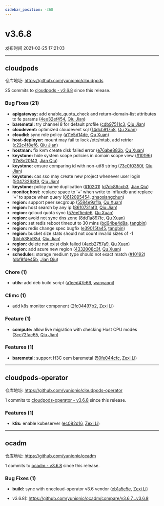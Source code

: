 ```yaml
---
sidebar_position: -368
---
```


# v3.6.8

发布时间 2021-02-25 17:21:03

-----

## cloudpods

仓库地址: https://github.com/yunionio/cloudpods

25 commits to [cloudpods - v3.6.8](https://github.com/yunionio/cloudpods/compare/v3.6.7...v3.6.8) since this release.

### Bug Fixes (21)
- **apigateway:** add enable_quota_check and return-domain-list attributes to fe params ([4ee32ef454](https://github.com/yunionio/cloudpods/commit/4ee32ef4547503baca1ac51673659bbf5d0059b9), [Qiu Jian](mailto:qiujian@yunionyun.com))
- **baremetal:** try channel 8 for default profile ([cdb97511c3](https://github.com/yunionio/cloudpods/commit/cdb97511c3a0d53017b2a026ae80b33e9076e134), [Qiu Jian](mailto:qiujian@yunionyun.com))
- **cloudevent:** optimized cloudevent sql ([14dcb91758](https://github.com/yunionio/cloudpods/commit/14dcb91758771489ab80cb0a90d5f28930472b44), [Qu Xuan](mailto:quxuan@yunionyun.com))
- **cloudid:** sync role policy ([a11e5d14de](https://github.com/yunionio/cloudpods/commit/a11e5d14de86d83c010d3dd3c59287796822b754), [Qu Xuan](mailto:quxuan@yunionyun.com))
- **host-deployer:** mount may fail to lock /etc/mtab, add retrier ([c22c4f8ef6](https://github.com/yunionio/cloudpods/commit/c22c4f8ef69e4c08f79802e3f1a3a8269be89938), [Qiu Jian](mailto:qiujian@yunionyun.com))
- **hostman:** fix kvm create disk failed error ([e76abe883b](https://github.com/yunionio/cloudpods/commit/e76abe883b8c0aa022c268f1e786556c12ce21c1), [Qu Xuan](mailto:quxuan@yunionyun.com))
- **keystone:** hide system scope policies in domain scope view ([#10196](https://github.com/yunionio/cloudpods/issues/10196)) ([f7e8c20f43](https://github.com/yunionio/cloudpods/commit/f7e8c20f43c59b94e0c1573595fc31f15ee011db), [Jian Qiu](mailto:swordqiu@gmail.com))
- **keystone:** ensure comparing id with non-utf8 string ([73c0f0350f](https://github.com/yunionio/cloudpods/commit/73c0f0350f975611df18a4fb83ff982020e6bec5), [Qiu Jian](mailto:qiujian@yunionyun.com))
- **keystone:** cas sso may create new project whenever user login ([50473268f9](https://github.com/yunionio/cloudpods/commit/50473268f9fd2942cab024cb19895c21665700d3), [Qiu Jian](mailto:qiujian@yunionyun.com))
- **keystone:** policy name duplication ([#10201](https://github.com/yunionio/cloudpods/issues/10201)) ([d7dc89ccb3](https://github.com/yunionio/cloudpods/commit/d7dc89ccb3e00532f3bca869c95887f643800510), [Jian Qiu](mailto:swordqiu@gmail.com))
- **monitor,host:** replace space to '+' when write to influxdb and replace '+' to space when query ([8612095454](https://github.com/yunionio/cloudpods/commit/861209545495e7f345b1ba8c9b2cc5cd27d0eb1a), [zhaoxiangchun](mailto:1422928955@qq.com))
- **region:** support peer secgroup ([5584e9af1a](https://github.com/yunionio/cloudpods/commit/5584e9af1af76fe8b0b631c216d97889d9620698), [Qu Xuan](mailto:quxuan@yunionyun.com))
- **region:** host search by any ip ([8610731af3](https://github.com/yunionio/cloudpods/commit/8610731af3a14e6301a1b8caf47669f5e28e0ab8), [Qiu Jian](mailto:qiujian@yunionyun.com))
- **region:** qcloud quota sync ([57eef5ede6](https://github.com/yunionio/cloudpods/commit/57eef5ede6e76da6df77da3767e3e02f2f69e396), [Qu Xuan](mailto:quxuan@yunionyun.com))
- **region:** avoid not sync dns zone ([8dd1a897fc](https://github.com/yunionio/cloudpods/commit/8dd1a897fca2d472927fb122ddada824cb6edf99), [Qu Xuan](mailto:quxuan@yunionyun.com))
- **region:** set redis reboot timeout to 30 mins ([bd64be4d8a](https://github.com/yunionio/cloudpods/commit/bd64be4d8a5bae2378ca13c937b6adea8b4686e1), [tangbin](mailto:tangbin@yunion.cn))
- **region:** redis change spec bugfix ([e39015fa45](https://github.com/yunionio/cloudpods/commit/e39015fa4591b348797ccdec7bf7dd829c4ad05e), [tangbin](mailto:tangbin@yunion.cn))
- **region:** bucket size stats should not count invalid sizes of -1 ([bbb538b93d](https://github.com/yunionio/cloudpods/commit/bbb538b93d4d05c05bb7ac354dc70ecea64a7196), [Qiu Jian](mailto:qiujian@yunionyun.com))
- **region:** delete not exist disk failed ([4acb2757a9](https://github.com/yunionio/cloudpods/commit/4acb2757a9b9a720c7d1544eaf71cc20be9242a6), [Qu Xuan](mailto:quxuan@yunionyun.com))
- **region:** add azure new region ([4332008c3f](https://github.com/yunionio/cloudpods/commit/4332008c3f53a57a6ebc3f332c9e7dc9f9673abf), [Qu Xuan](mailto:quxuan@yunionyun.com))
- **scheduler:** storage medium type should not exact match ([#10192](https://github.com/yunionio/cloudpods/issues/10192)) ([dbf8fde45b](https://github.com/yunionio/cloudpods/commit/dbf8fde45bdf47cffc5008795d0110bf489415cb), [Jian Qiu](mailto:swordqiu@gmail.com))

### Chore (1)
- **utils:** add deb build script ([a1eed47e66](https://github.com/yunionio/cloudpods/commit/a1eed47e6636ca1b6179613ae0480175e07e40aa), [wanyaoqi](mailto:wanyaoqi@yunionyun.com))

### Climc (1)
- add k8s monitor component ([2fc04497b2](https://github.com/yunionio/cloudpods/commit/2fc04497b2c82ebae27fe98750d4c827c3c94c56), [Zexi Li](mailto:zexi.li@qq.com))

### Feature (1)
- **compute:** allow live migration with checking Host CPU modes ([3cc72fac65](https://github.com/yunionio/cloudpods/commit/3cc72fac65135d40bb8dc3b37f1b7833d6c4dacb), [Qiu Jian](mailto:qiujian@yunionyun.com))

### Features (1)
- **baremetal:** support H3C oem baremetal ([50fe044cfc](https://github.com/yunionio/cloudpods/commit/50fe044cfc49a409dd268048f30873f5d3933cbf), [Zexi Li](mailto:zexi.li@qq.com))

-----

## cloudpods-operator

仓库地址: https://github.com/yunionio/cloudpods-operator

1 commits to [cloudpods-operator - v3.6.8](https://github.com/yunionio/cloudpods-operator/compare/v3.6.7...v3.6.8) since this release.

### Features (1)
- **k8s:** enable kubeserver ([ec082d16](https://github.com/yunionio/cloudpods-operator/commit/ec082d16b8b5ab6d312deeded0613ab2983225c9), [Zexi Li](mailto:zexi.li@qq.com))

-----

## ocadm

仓库地址: https://github.com/yunionio/ocadm

1 commits to [ocadm - v3.6.8](https://github.com/yunionio/ocadm/compare/v3.6.7...v3.6.8) since this release.

### Bug Fixes (1)
- **build:** sync with onecloud-operator v3.6 vendor ([eb1a5e5e](https://github.com/yunionio/ocadm/commit/eb1a5e5e4c9dd942934a9c96f2be7aa8a4a6b498), [Zexi Li](mailto:zexi.li@qq.com))

 - v3.6.8]: https://github.com/yunionio/ocadm/compare/v3.6.7...v3.6.8


